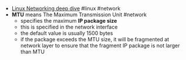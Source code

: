- [Linux Networking deep dive](https://medium.com/geekculture/linux-networking-deep-dive-731848d791c0) #linux #network
- **MTU** means The Maximum Transmission Unit #network
	- specifies the maximum **IP package size**
	- this is specified in the network interface
	- the default value is usually 1500 bytes
	- if the package exceeds the MTU size, it will be fragmented at network layer to ensure that the fragment IP package is not larger than MTU